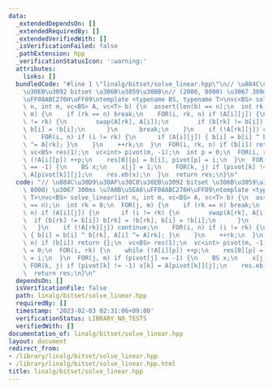 ```yaml
---
data:
  _extendedDependsOn: []
  _extendedRequiredBy: []
  _extendedVerifiedWith: []
  _isVerificationFailed: false
  _pathExtension: hpp
  _verificationStatusIcon: ':warning:'
  attributes:
    links: []
  bundledCode: "#line 1 \"linalg/bitset/solve_linear.hpp\"\n// \u884C\u30D9\u30AF\u30C8\
    \u30EB\u3092 bitset \u306B\u3059\u308B\n// (2000, 8000) \u3067 300ms \u7A0B\u5EA6\
    \uFF08ABC276H\uFF09\ntemplate <typename BS, typename T>\nvc<BS> solve_linear(int\
    \ n, int m, vc<BS> A, vc<T> b) {\n  assert(len(b) == n);\n  int rk = 0;\n  FOR(j,\
    \ m) {\n    if (rk == n) break;\n    FOR(i, rk, n) if (A[i][j]) {\n      if (i\
    \ != rk) {\n        swap(A[rk], A[i]);\n        if (b[rk] != b[i]) b[rk] = !b[rk],\
    \ b[i] = !b[i];\n      }\n      break;\n    }\n    if (!A[rk][j]) continue;\n\
    \    FOR(i, n) if (i != rk) {\n      if (A[i][j]) { b[i] = b[i] ^ b[rk], A[i]\
    \ ^= A[rk]; }\n    }\n    ++rk;\n  }\n  FOR(i, rk, n) if (b[i]) return {};\n \
    \ vc<BS> res(1);\n  vc<int> pivot(m, -1);\n  int p = 0;\n  FOR(i, rk) {\n    while\
    \ (!A[i][p]) ++p;\n    res[0][p] = b[i], pivot[p] = i;\n  }\n  FOR(j, m) if (pivot[j]\
    \ == -1) {\n    BS x;\n    x[j] = 1;\n    FOR(k, j) if (pivot[k] != -1) x[k] =\
    \ A[pivot[k]][j];\n    res.eb(x);\n  }\n  return res;\n}\n"
  code: "// \u884C\u30D9\u30AF\u30C8\u30EB\u3092 bitset \u306B\u3059\u308B\n// (2000,\
    \ 8000) \u3067 300ms \u7A0B\u5EA6\uFF08ABC276H\uFF09\ntemplate <typename BS, typename\
    \ T>\nvc<BS> solve_linear(int n, int m, vc<BS> A, vc<T> b) {\n  assert(len(b)\
    \ == n);\n  int rk = 0;\n  FOR(j, m) {\n    if (rk == n) break;\n    FOR(i, rk,\
    \ n) if (A[i][j]) {\n      if (i != rk) {\n        swap(A[rk], A[i]);\n      \
    \  if (b[rk] != b[i]) b[rk] = !b[rk], b[i] = !b[i];\n      }\n      break;\n \
    \   }\n    if (!A[rk][j]) continue;\n    FOR(i, n) if (i != rk) {\n      if (A[i][j])\
    \ { b[i] = b[i] ^ b[rk], A[i] ^= A[rk]; }\n    }\n    ++rk;\n  }\n  FOR(i, rk,\
    \ n) if (b[i]) return {};\n  vc<BS> res(1);\n  vc<int> pivot(m, -1);\n  int p\
    \ = 0;\n  FOR(i, rk) {\n    while (!A[i][p]) ++p;\n    res[0][p] = b[i], pivot[p]\
    \ = i;\n  }\n  FOR(j, m) if (pivot[j] == -1) {\n    BS x;\n    x[j] = 1;\n   \
    \ FOR(k, j) if (pivot[k] != -1) x[k] = A[pivot[k]][j];\n    res.eb(x);\n  }\n\
    \  return res;\n}\n"
  dependsOn: []
  isVerificationFile: false
  path: linalg/bitset/solve_linear.hpp
  requiredBy: []
  timestamp: '2023-02-03 02:31:06+09:00'
  verificationStatus: LIBRARY_NO_TESTS
  verifiedWith: []
documentation_of: linalg/bitset/solve_linear.hpp
layout: document
redirect_from:
- /library/linalg/bitset/solve_linear.hpp
- /library/linalg/bitset/solve_linear.hpp.html
title: linalg/bitset/solve_linear.hpp
---
```


